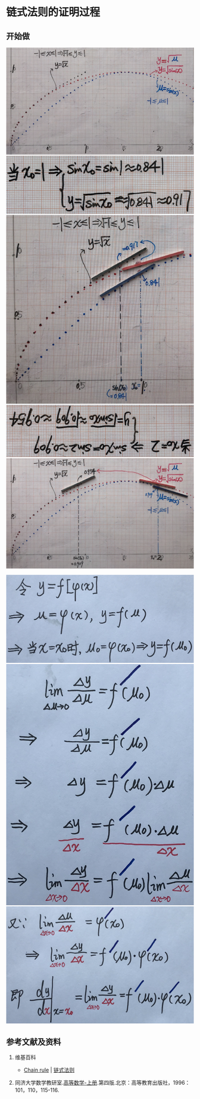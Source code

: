 # 链式法则的证明过程

## 开始做

![](/images/微分/导数的计算方法和运算法则/链式法则/链式法则的证明过程/1a1.jpg)
![](/images/微分/导数的计算方法和运算法则/链式法则/链式法则的证明过程/1a2.jpg)
![](/images/微分/导数的计算方法和运算法则/链式法则/链式法则的证明过程/1a3.jpg)
![](/images/微分/导数的计算方法和运算法则/链式法则/链式法则的证明过程/1a4.jpg)
![](/images/微分/导数的计算方法和运算法则/链式法则/链式法则的证明过程/1a5.jpg)

![](/images/微分/导数的计算方法和运算法则/链式法则/链式法则的证明过程/2a1.jpg)
![](/images/微分/导数的计算方法和运算法则/链式法则/链式法则的证明过程/2a2.jpg)
![](/images/微分/导数的计算方法和运算法则/链式法则/链式法则的证明过程/2a3.jpg)

## 参考文献及资料

1. 维基百科
	- [Chain rule](https://en.wikipedia.org/wiki/Chain_rule) | [链式法则](https://zh.wikipedia.org/wiki/链式法则)

2. 同济大学数学教研室.[高等数学-上册](https://detail.tmall.com/item.htm?spm=a220m.1000858.1000725.11.358a145bh95YZH&id=525254070529&areaId=110100&user_id=2356231674&cat_id=2&is_b=1&rn=3cfc7caa2a990298c838db640f17fc44).第四版.北京：高等教育出版社，1996：101，110，115-116.


